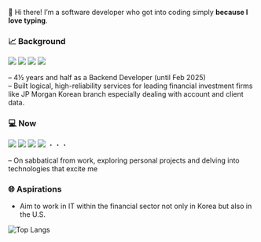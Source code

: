🙌 Hi there! I’m a software developer who got into coding simply **because I love typing**.  

### 📈 Background
<img src="https://img.shields.io/badge/Pro*C-A8B9CC?style=flat-square&logo=C&logoColor=white"/> <img src="https://img.shields.io/badge/Oracle-DA291C?style=flat-square"/> <img src="https://img.shields.io/badge/Python-3776AB?style=flat-square&logo=Python&logoColor=white"/> <img src="https://img.shields.io/badge/Linux-FCC624?style=flat-square&logo=Linux&logoColor=white"/>

– 4½ years and half as a Backend Developer (until Feb 2025)  
– Built logical, high-reliability services for leading financial investment firms like JP Morgan Korean branch especially dealing with account and client data.
  
  

### 💻 Now
<img src="https://img.shields.io/badge/Java-16A5F3?style=flat-square&logo=Java&logoColor=white"/> <img src="https://img.shields.io/badge/Kotlin-7F52FF?style=flat-square&logo=Kotlin&logoColor=white"/> <img src="https://img.shields.io/badge/Spring Boot-6DB33F?style=flat-square&logo=springboot&logoColor=white"/> <img src="https://img.shields.io/badge/PostgreSQL-4169E1?style=flat-square&logo=PostgreSQL&logoColor=white"/> ・・・ 

– On sabbatical from work, exploring personal projects and delving into technologies that excite me  

### 🌐 Aspirations
- Aim to work in IT within the financial sector not only in Korea but also in the U.S.


![Top Langs](https://github-readme-stats.vercel.app/api/top-langs/?username=seongeun1&layout=compact)
